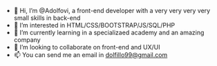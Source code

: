 - 👋 Hi, I’m @Adolfovi, a front-end developer with a very very very very small skills in back-end
- 👀 I’m interested in HTML/CSS/BOOTSTRAP/JS/SQL/PHP
- 🌱 I’m currently learning in a specializaed academy and an amazing company
- 💞️ I’m looking to collaborate on front-end and UX/UI
- 📫 You can send me an email in dolfillo99@gmail.com
